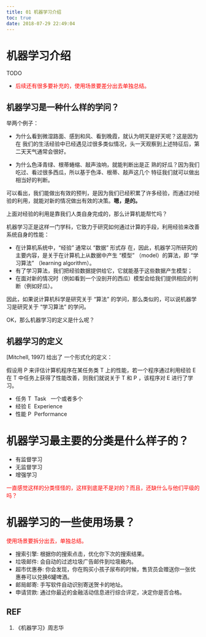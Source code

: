 ```yaml
---
title: 01 机器学习介绍
toc: true
date: 2018-07-29 22:49:04
---
```

# 机器学习介绍

TODO

* <span style="color:red;">后续还有很多要补充的，使用场景要差分出去单独总结。</span>

## 机器学习是一种什么样的学问？

举两个例子：

* 为什么看到微湿路面、感到和风、看到晚霞，就认为明天是好天呢？这是因为在 我们的生活经验中已经遇见过很多类似情况，头一天观察到上述特征后，第二天天气通常会很好。

* 为什么色泽青绿、根蒂蜷缩、敲声浊响，就能判断出是正 熟的好瓜？因为我们吃过、看过很多西瓜，所以基于色泽、根蒂、敲声这几个 特征我们就可以做出相当好的判断。

可以看出，我们能做出有效的预判，是因为我们已经积累了许多经验，而通过对经验的利用，就能对新的情况做出有效的决策。**嗯，是的。**

上面对经验的利用是靠我们人类自身完成的，那么计算机能帮忙吗？

机器学习正是这样一门学科，它致力于研究如何通过计算的手段，利用经验来改善系统自身的性能：

* 在计算机系统中，“经验” 通常以 “数据” 形式存 在，因此，机器学习所研究的主要内容，是关于在计算机上从数据中产生 “模型” （model）的算法，即 “学习算法” （learning algorithm）。
* 有了学习算法，我们把经验数据提供给它，它就能基于这些数据产生模型；
* 在面对新的情况时（例如看到一个没剖开的西瓜）模型会给我们提供相应的判断（例如好瓜）。

因此，如果说计算机科学是研究关于 “算法” 的学问，那么类似的，可以说机器学习是研究关于 “学习算法” 的学问。

OK，那么机器学习的定义是什么呢？


## 机器学习的定义

[Mitchell, 1997] 给出了 一个形式化的定义：

假设用 P 来评估计算机程序在某任务类 T 上的性能，若一个程序通过利用经验 E 在 T 中任务上获得了性能改善，则我们就说关于 T 和 P ，该程序对 E 进行了学习。


* 任务 T  Task   一个或者多个
* 经验 E  Experience
* 性能 P  Performance


# 机器学习最主要的分类是什么样子的？

* 有监督学习
* 无监督学习
* 增强学习

<span style="color:red;">一直感觉这样的分类怪怪的，这样到底是不是对的？而且，还缺什么与他们平级的吗？</span>

# 机器学习的一些使用场景？

<span style="color:red;">使用场景要拆分出去，单独总结。</span>

* 搜索引擎: 根据你的搜索点击，优化你下次的搜索结果。
* 垃圾邮件: 会自动的过滤垃圾广告邮件到垃圾箱内。
* 超市优惠券: 你会发现，你在购买小孩子尿布的时候，售货员会赠送你一张优惠券可以兑换6罐啤酒。
* 邮局邮寄: 手写软件自动识别寄送贺卡的地址。
* 申请贷款: 通过你最近的金融活动信息进行综合评定，决定你是否合格。





## REF

1. 《机器学习》周志华
